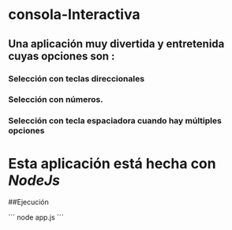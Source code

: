 # consola-Interactiva

## Una aplicación  muy divertida y entretenida cuyas opciones son :

### Selección con teclas direccionales 
### Selección con números.
### Selección con tecla espaciadora cuando hay múltiples opciones 

# Esta aplicación está hecha con <em>NodeJs</em>


##Ejecución

´´´
node app.js
´´´

